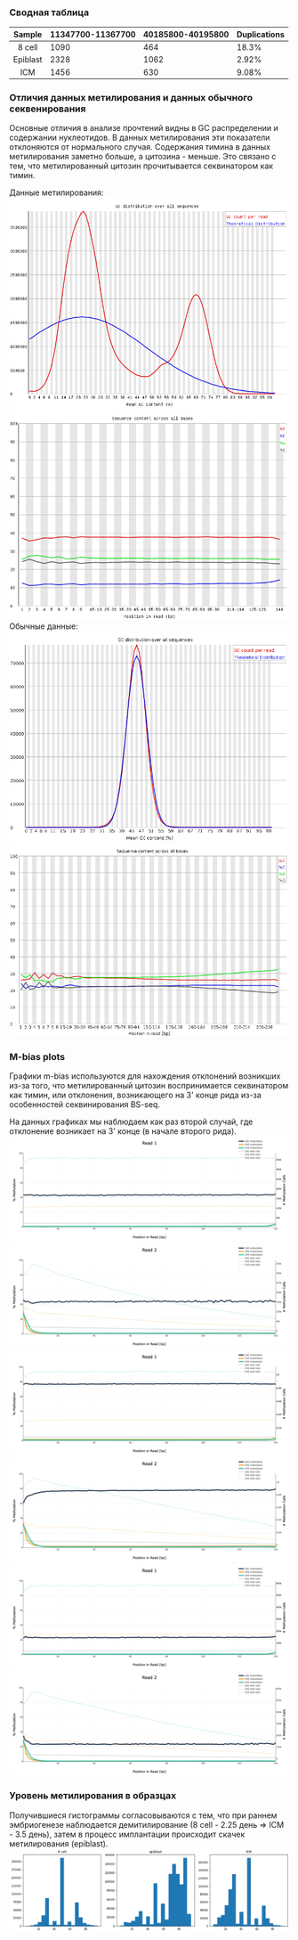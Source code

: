 ### Сводная таблица

|  Sample  | 11347700-11367700 | 40185800-40195800 | Duplications |
|:--------:|:------------------|:------------------|:-------------|
| 8 cell   | 1090              | 464               | 18.3%        |
| Epiblast | 2328              | 1062              | 2.92%        |
| ICM      | 1456              | 630               | 9.08%        |

### Отличия данных метилирования и данных обычного секвенирования

Основные отличия в анализе прочтений видны в GC распределении и содержании
нуклеотидов. В данных метилирования эти показатели отклоняются от нормального
случая. Содержания тимина в данных метилирования заметно больше, а цитозина - меньше.
Это связано с тем, что метилированный цитозин прочитывается секвинатором как тимин.


Данные метилирования:
![Alt text](/imgs/gc_dist_methh.png?raw=true "Optional Title")
![Alt text](/imgs/sequence_content_meth.png?raw=true "Optional Title")
Обычные данные:
![Alt text](/imgs/gc_dist_normal.png?raw=true "Optional Title")
![Alt text](/imgs/sequence_content_normal.png?raw=true "Optional Title")

### M-bias plots

Графики m-bias используются для нахождения отклонений возникших из-за того, что
метилированный цитозин воспринимается секвинатором как тимин, или отклонения,
возникающего на 3' конце рида из-за особенностей секвинирования BS-seq.

На данных графиках мы наблюдаем как раз второй случай, где отклонение возникает на 3' конце (в начале второго рида).
![Alt text](/imgs/8_cell_m_bias_1.png?raw=true "Optional Title")
![Alt text](/imgs/8_cell_m_bias_2.png?raw=true "Optional Title")
![Alt text](/imgs/epiblast_m_bias_1.png?raw=true "Optional Title")
![Alt text](/imgs/epiblast_m_bias_2.png?raw=true "Optional Title")
![Alt text](/imgs/ICM_m_bias_1.png?raw=true "Optional Title")
![Alt text](/imgs/ICM_m_bias_2.png?raw=true "Optional Title")


### Уровень метилирования в образцах
Получившиеся гистограммы согласовываются с тем, что при раннем эмбриогенезе наблюдается
демитилирование (8 cell - 2.25 день => ICM - 3.5 день), затем в процесс имплантации происходит скачек метилирования (epiblast).
![Alt text](/imgs/histograms.png?raw=true "Optional Title")
